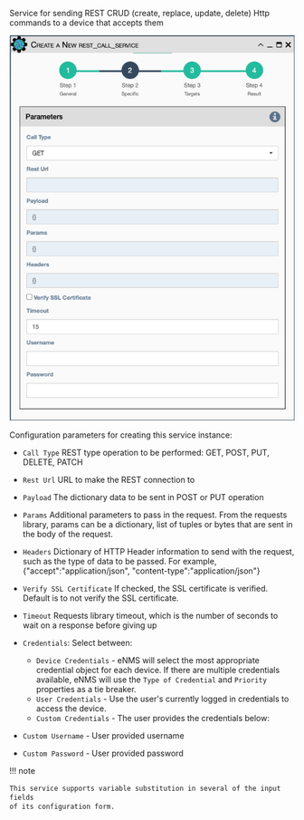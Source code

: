 Service for sending REST CRUD (create, replace, update, delete) Http 
commands to a device that accepts them

![REST Call Service](../../_static/automation/builtin_service_types/rest_call.png)

Configuration parameters for creating this service instance:

- `Call Type` REST type operation to be performed: GET, POST, PUT, DELETE, PATCH
- `Rest Url` URL to make the REST connection to
- `Payload` The dictionary data to be sent in POST or PUT operation
- `Params` Additional parameters to pass in the request. From the
  requests library, params can be a dictionary, list of tuples or
  bytes that are sent in the body of the request.
- `Headers` Dictionary of HTTP Header information to send with the
  request, such as the type of data to be passed. For example,
  {"accept":"application/json", "content-type":"application/json"}
- `Verify SSL Certificate` If checked, the SSL certificate is
  verified. Default is to not verify the SSL certificate.
- `Timeout` Requests library timeout, which is the number of seconds
  to wait on a response before giving up
- `Credentials`: Select between:
    - `Device Credentials` - eNMS will select the most appropriate credential
      object for each device. If there are multiple credentials available, eNMS
      will use the `Type of Credential` and `Priority` properties as a tie
      breaker.
    - `User Credentials` - Use the user's currently logged in credentials to
      access the device.
    - `Custom Credentials` - The user provides the credentials below:

- `Custom Username` - User provided username

- `Custom Password` - User provided password

!!! note

    This service supports variable substitution in several of the input fields
    of its configuration form.
